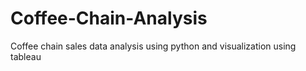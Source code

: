 # Coffee-Chain-Analysis
Coffee chain sales data analysis using python and visualization using tableau
